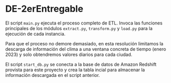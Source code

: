 # DE-2erEntregable

El script `main.py` ejecuta el proceso completo de ETL. Invoca las funciones principales de los módulos `extract.py`, `transform.py` y `load.py` para la ejecución de cada instancia.

Para que el proceso no demore demasiado, en esta resolución limitamos la descarga de información del clima a una ventana concreta de tiempo (enero 2023) y solo obtendremos valores diarios para cada ciudad. 

El script `start_db.py` se conecta a la base de datos de Amazon Redshift provista para este proyecto y crea la tabla incial para almacenar la información descargada en el script anterior.

